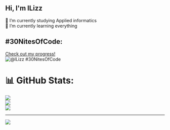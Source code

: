 ## Hi, I'm lLizz

🔭 I’m currently studying Applied informatics </br>
🌱 I’m currently learning everything </br>

## #30NitesOfCode:
  [Check out my progress!](https://www.codedex.io/@lLizz/30-nites-of-code)  
  ![@lLizz #30NitesOfCode](https://www.codedex.io/api/petStatus?user=lLizz)

# 📊 GitHub Stats:
![](https://github-readme-stats.vercel.app/api?username=lLizz&theme=dark&hide_border=false&include_all_commits=true&count_private=false)<br/>
![](https://nirzak-streak-stats.vercel.app/?user=lLizz&theme=dark&hide_border=false)<br/>
![](https://github-readme-stats.vercel.app/api/top-langs/?username=lLizz&theme=dark&hide_border=false&include_all_commits=true&count_private=false&layout=compact)

---
[![](https://visitcount.itsvg.in/api?id=lLizz&icon=0&color=0)](https://visitcount.itsvg.in)

<!-- Proudly created with GPRM ( https://gprm.itsvg.in ) -->


